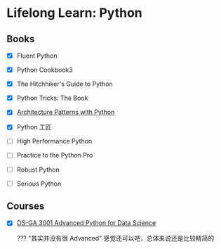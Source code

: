 # Lifelong Learn: Python


## Books

- [x] Fluent Python
- [x] Python Cookbook3
- [x] The Hitchhiker's Guide to Python
- [x] Python Tricks: The Book
- [x] [Architecture Patterns with Python](https://www.cosmicpython.com/book/preface.html)
- [x] Python 工匠

- [ ] High Performance Python
- [ ] Practice to the Python Pro
- [ ] Robust Python
- [ ] Serious Python


## Courses

- [x] [DS-GA 3001 Advanced Python for Data Science](https://nyu-cds.github.io/courses/advanced/)

    ??? "其实并没有很 Advanced"
        感觉还可以吧，总体来说还是比较精简的


